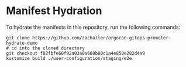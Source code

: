 # Manifest Hydration

To hydrate the manifests in this repository, run the following commands:

```shell
git clone https://github.com/zachaller/argocon-gitops-promoter-hydrate-demo
# cd into the cloned directory
git checkout f82fbfe60f92a03a0a660b80c1a4e850e282d4a9
kustomize build ./user-configuration/staging/e2e
```
